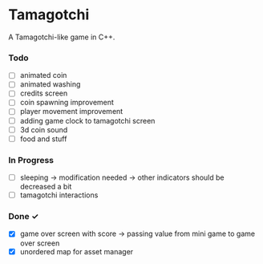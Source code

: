 # Tamagotchi

A Tamagotchi-like game in C++.


### Todo

- [ ] animated coin  
- [ ] animated washing
- [ ] credits screen
- [ ] coin spawning improvement
- [ ] player movement improvement
- [ ] adding game clock to tamagotchi screen
- [ ] 3d coin sound
- [ ] food and stuff

### In Progress

- [ ] sleeping -> modification needed -> other indicators should be decreased a bit
- [ ] tamagotchi interactions

### Done ✓

- [x] game over screen with score -> passing value from mini game to game over screen
- [x] unordered map for asset manager
